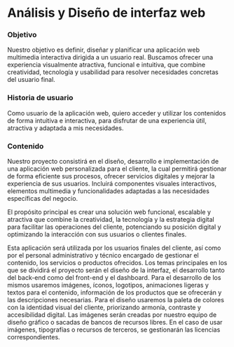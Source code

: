 # Análisis y Diseño de interfaz web

### Objetivo

Nuestro objetivo es definir, diseñar y planificar una aplicación web multimedia interactiva dirigida a un usuario real. Buscamos ofrecer una experiencia visualmente atractiva, funcional e intuitiva, que combine creatividad, tecnología y usabilidad para resolver necesidades concretas del usuario final.


### Historia de usuario

Como usuario de la aplicación web, quiero acceder y utilizar los contenidos de forma intuitiva e interactiva, para disfrutar de una experiencia útil, atractiva y adaptada a mis necesidades.


### Contenido

Nuestro proyecto consistirá en el diseño, desarrollo e implementación de una aplicación web personalizada para el cliente, la cual permitirá gestionar de forma eficiente sus procesos, ofrecer servicios digitales y mejorar la experiencia de sus usuarios. Incluirá componentes visuales interactivos, elementos multimedia y funcionalidades adaptadas a las necesidades específicas del negocio.

El propósito principal es crear una solución web funcional, escalable y atractiva que combine la creatividad, la tecnología y la estrategia digital para facilitar las operaciones del cliente, potenciando su posición digital y optimizando la interacción con sus usuarios o clientes finales.

Esta aplicación será utilizada por los usuarios finales del cliente, así como por el personal administrativo y técnico encargado de gestionar el contenido, los servicios o productos ofrecidos. 
Los temas principales en los que se dividirá el proyecto serán el diseño de la interfaz, el desarrollo tanto del back-end como del front-end y el dashboard. Para el desarrollo de los mismos usaremos imágenes, íconos, logotipos, animaciones ligeras y textos para el contenido, información de los productos que se ofrecerán y las descripciones necesarias. 
Para el diseño usaremos la paleta de colores con la identidad visual del cliente, priorizando armonía, contraste y accesibilidad digital. Las imágenes serán creadas por nuestro equipo de diseño gráfico o sacadas de bancos de recursos libres. En el caso de usar imágenes, tipografías o recursos de terceros, se gestionarán las licencias correspondientes.
